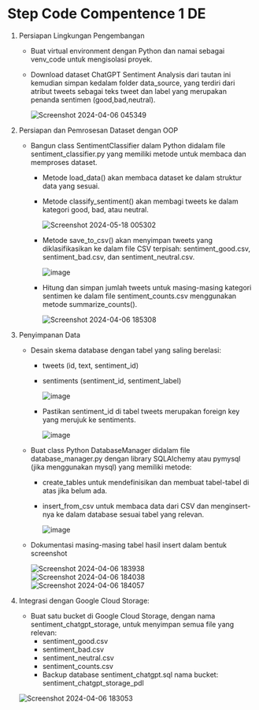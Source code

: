 # Step Code Compentence 1 DE

1. Persiapan Lingkungan Pengembangan
   - Buat virtual environment dengan Python dan namai sebagai venv_code untuk mengisolasi proyek.
   - Download dataset ChatGPT Sentiment Analysis dari tautan ini kemudian simpan kedalam folder data_source, yang terdiri dari atribut tweets sebagai teks tweet dan label yang merupakan penanda sentimen (good,bad,neutral).
     
     ![Screenshot 2024-04-06 045349](https://github.com/putridia/de_putri-dia-lestari/assets/120665019/bc021e43-944a-4c7a-acf0-415804b8ffbc)

2. Persiapan dan Pemrosesan Dataset dengan OOP
   - Bangun class SentimentClassifier dalam Python didalam file sentiment_classifier.py yang memiliki metode untuk membaca dan memproses dataset.
     - Metode load_data() akan membaca dataset ke dalam struktur data yang sesuai.
     - Metode classify_sentiment() akan membagi tweets ke dalam kategori good, bad, atau neutral.
     
       ![Screenshot 2024-05-18 005302](https://github.com/putridia/de_putri-dia-lestari/assets/120665019/61dcee3b-7d1a-44d6-b2e2-b87df80f605b)
       
     - Metode save_to_csv() akan menyimpan tweets yang diklasifikasikan ke dalam file CSV terpisah: sentiment_good.csv, sentiment_bad.csv, dan sentiment_neutral.csv.

       ![image](https://github.com/putridia/de_putri-dia-lestari/assets/120665019/e3b9f927-68eb-4165-97ce-fc64988a14ce)


     - Hitung dan simpan jumlah tweets untuk masing-masing kategori sentimen ke dalam file sentiment_counts.csv menggunakan metode summarize_counts().
     
       ![Screenshot 2024-04-06 185308](https://github.com/putridia/de_putri-dia-lestari/assets/120665019/1cba71e0-8056-4f1b-af59-6c341e8d2078)

3. Penyimpanan Data
   - Desain skema database dengan tabel yang saling berelasi:
     - tweets (id, text, sentiment_id)
     - sentiments (sentiment_id, sentiment_label)
       
       ![image](https://github.com/putridia/de_putri-dia-lestari/assets/120665019/cbbd3a91-502c-4a28-9cbd-d59f19578ccd)
       
     - Pastikan sentiment_id di tabel tweets merupakan foreign key yang merujuk ke sentiments.
    
       ![image](https://github.com/putridia/de_putri-dia-lestari/assets/120665019/3937932b-d3fa-4568-8eb8-f189a7794149)

   - Buat class Python DatabaseManager didalam file database_manager.py dengan library SQLAlchemy atau pymysql (jika menggunakan mysql) yang memiliki metode:
     - create_tables untuk mendefinisikan dan membuat tabel-tabel di atas jika belum ada.
     - insert_from_csv untuk membaca data dari CSV dan menginsert-nya ke dalam database sesuai tabel yang relevan.
    
       ![image](https://github.com/putridia/de_putri-dia-lestari/assets/120665019/1667dd4a-bfca-4623-b752-db959564a92e)

   - Dokumentasi masing-masing tabel hasil insert dalam bentuk screenshot

     ![Screenshot 2024-04-06 183938](https://github.com/putridia/de_putri-dia-lestari/assets/120665019/b94310ff-2b1d-4bbc-9211-6afc75472b9a)
     ![Screenshot 2024-04-06 184038](https://github.com/putridia/de_putri-dia-lestari/assets/120665019/ed4d36b8-1526-4d54-bf46-6e754414b771)
     ![Screenshot 2024-04-06 184057](https://github.com/putridia/de_putri-dia-lestari/assets/120665019/9e6396ba-43c1-42c2-8511-1e9e72334ab5)

5. Integrasi dengan Google Cloud Storage:
   - Buat satu bucket di Google Cloud Storage, dengan nama sentiment_chatgpt_storage, untuk menyimpan semua file yang relevan:
     - sentiment_good.csv
     - sentiment_bad.csv
     - sentiment_neutral.csv
     - sentiment_counts.csv
     - Backup database sentiment_chatgpt.sql
   nama bucket: sentiment_chatgpt_storage_pdl
   
   ![Screenshot 2024-04-06 183053](https://github.com/putridia/de_putri-dia-lestari/assets/120665019/ee06e59d-dcac-457a-bead-05177ac37a82)
